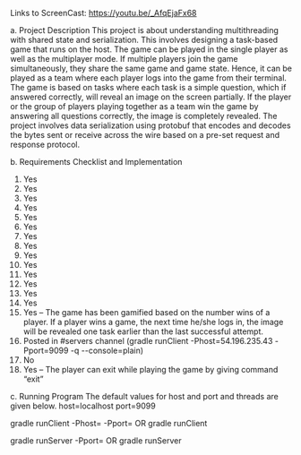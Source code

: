 Links to ScreenCast: https://youtu.be/_AfqEjaFx68

a. Project Description
This project is about understanding multithreading with shared state and serialization. This involves designing a task-based game that runs on the host. The game can be 
played in the single player as well as the multiplayer mode. If multiple players join the game simultaneously, they share the same game and game state. Hence, it can be 
played as a team where each player logs into the game from their terminal. The game is based on tasks where each task is a simple question, which if answered correctly, 
will reveal an image on the screen partially. If the player or the group of players playing together as a team win the game by answering all questions correctly, the image 
is completely revealed. The project involves data serialization using protobuf that encodes and decodes the bytes sent or receive across the wire based on a pre-set request 
and response protocol.

b. Requirements Checklist and Implementation
1. Yes
2. Yes
3. Yes
4. Yes
5. Yes
6. Yes
7. Yes
8. Yes
9. Yes
10. Yes
11. Yes
12. Yes
13. Yes
14. Yes
15. Yes – The game has been gamified based on the number wins of a player. If a player wins a game, the next time he/she logs in, the image will be revealed one task earlier 
than the last successful attempt.
16. Posted in #servers channel (gradle runClient -Phost=54.196.235.43 -Pport=9099 -q --console=plain)
17. No
18. Yes – The player can exit while playing the game by giving command “exit”

c. Running Program
The default values for host and port and threads are given below.
host=localhost
port=9099

gradle runClient -Phost=<hostname> -Pport=<port> OR
gradle runClient

gradle runServer  -Pport=<port> OR
gradle runServer

